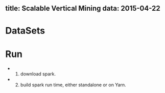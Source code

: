 title: Scalable Vertical Mining
data: 2015-04-22
-------

# DataSets

# Run
- 1. download spark.
- 2. build spark run time, either standalone or on Yarn.
